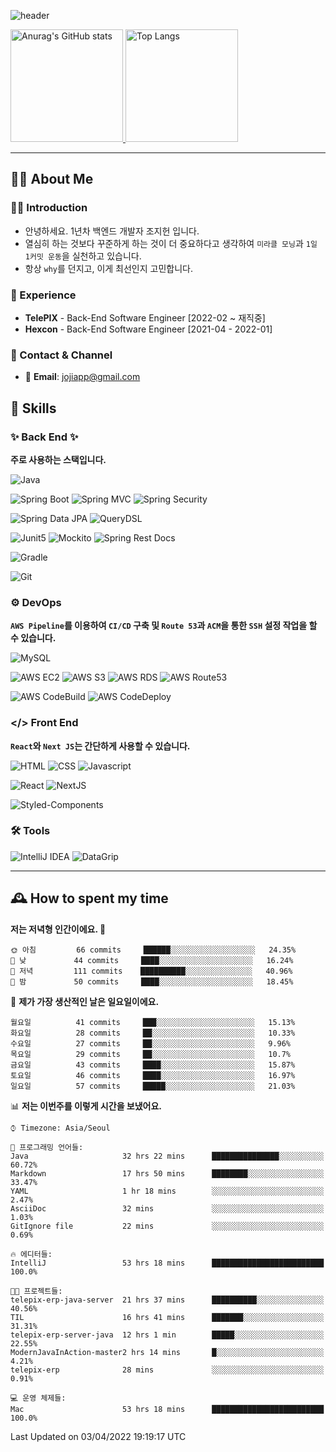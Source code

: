 ![header](https://capsule-render.vercel.app/api?type=transparent&fontColor=6b32af&height=200&text=Java%20Back-End%20Developer&fontSize=60)

<!-- 
[![Anurag's GitHub stats](https://github-readme-stats.vercel.app/api?username=jojiapp&show_icons=true&theme=midnight-purple&locale=kr)](https://github.com/jojiapp/TIL)
 -->
 
<a href="https://github.com/jojiapp/TIL">
  <img height="180px" src="https://github-readme-stats.vercel.app/api?username=jojiapp&show_icons=true&theme=midnight-purple&locale=kr" alt="Anurag's GitHub stats"/>
</a>

<a href="https://github.com/jojiapp/TIL">
  <img height="180px" src="https://github-readme-stats.vercel.app/api/top-langs/?username=jojiapp&theme=midnight-purple&layout=compact&locale=kr" alt="Top Langs"/>
</a>

<!-- 
<a href="https://solved.ac/jojiapp97">
  <img height="180px" src="http://mazassumnida.wtf/api/v2/generate_badge?boj=jojiapp97" alt="Solved.ac프로필"/>
</a>
 -->
---

## 💁‍♂️ About Me

### 🙇‍♂️ Introduction

- 안녕하세요. 1년차 백엔드 개발자 조지헌 입니다.
- 열심히 하는 것보다 꾸준하게 하는 것이 더 중요하다고 생각하여 `미라클 모닝`과 `1일 1커밋 운동`을 실천하고 있습니다.
- 항상 `why`를 던지고, 이게 최선인지 고민합니다.

### 💼 Experience

- **TelePIX** - Back-End Software Engineer [2022-02 ~ 재직중]
- **Hexcon** - Back-End Software Engineer [2021-04 - 2022-01]

### 🤝 Contact & Channel

- 📧 **Email**: jojiapp@gmail.com

## 🔨 Skills

### ✨ Back End ✨

**주로 사용하는 스택입니다.**

![Java](https://img.shields.io/badge/-Java-007396?logo=java&logoColor=white)

![Spring Boot](https://img.shields.io/badge/-Spring%20Boot-6DB33F?logo=spring%20boot&logoColor=white)
![Spring MVC](https://img.shields.io/badge/-Spring%20MVC-6DB33F)
![Spring Security](https://img.shields.io/badge/-Spring%20Security-6DB33F?logo=spring%20security&logoColor=white)

![Spring Data JPA](https://img.shields.io/badge/-Spring%20Data%20JPA-6DB33F?)
![QueryDSL](https://img.shields.io/badge/-QueryDSL-3E4348)

![Junit5](https://img.shields.io/badge/-Junit5-25A162?logo=junit5&logoColor=white)
![Mockito](https://img.shields.io/badge/-Mockito-25A162?)
![Spring Rest Docs](https://img.shields.io/badge/-Spring%20Rest%20Docs-6DB33F)

![Gradle](https://img.shields.io/badge/-Gradle-02303A?logo=gradle&logoColor=white)

![Git](https://img.shields.io/badge/-Git-F05032?logo=git&logoColor=white)

### ⚙️ DevOps

**`AWS Pipeline`를 이용하여 `CI/CD` 구축 및 `Route 53`과 `ACM`을 통한 `SSH` 설정 작업을 할 수 있습니다.**

![MySQL](https://img.shields.io/badge/-MySQL-4479A1?logo=mysql&logoColor=white)

![AWS EC2](https://img.shields.io/badge/-AWS%20EC2-FF9900)
![AWS S3](https://img.shields.io/badge/-AWS%20S3-569A31?logo=Amazon%20S3&logoColor=white)
![AWS RDS](https://img.shields.io/badge/-AWS%20RDS-4053D6)
![AWS Route53](https://img.shields.io/badge/-AWS%20Route53-FF9900)

![AWS CodeBuild](https://img.shields.io/badge/-AWS%20CoddBuild-6DB33F)
![AWS CodeDeploy](https://img.shields.io/badge/-AWS%20CoddDeploy-6DB33F?&)

### </> Front End

**`React`와 `Next JS`는 간단하게 사용할 수 있습니다.**

![HTML](https://img.shields.io/badge/-HTML-E34F26?logo=html5&logoColor=white)
![CSS](https://img.shields.io/badge/-CSS-1572B6?logo=css3&logoColor=white)
![Javascript](https://img.shields.io/badge/-Javascript-F7DF1E?logo=javascript&logoColor=white)

![React](https://img.shields.io/badge/-React-61DAFB?logo=react&logoColor=white)
![NextJS](https://img.shields.io/badge/-NextJS-000000?logo=next.js&logoColor=white)

![Styled-Components](https://img.shields.io/badge/Styled%20Components-DB7093?logo=styledComponents&logoColor=white)

### 🛠 Tools

![IntelliJ IDEA](https://img.shields.io/badge/-IntelliJ%20IDEA-FF0000?logo=intellij%20idea&logoColor=white)
![DataGrip](https://img.shields.io/badge/-DataGrip-512BD4?logo=datagrip&logoColor=white)

---

## 🕰 How to spent my time
<!--START_SECTION:waka-->
**저는 저녁형 인간이에요. 🦉** 

```text
🌞 아침         66 commits     ██████░░░░░░░░░░░░░░░░░░░   24.35% 
🌆 낮　         44 commits     ████░░░░░░░░░░░░░░░░░░░░░   16.24% 
🌃 저녁         111 commits    ██████████░░░░░░░░░░░░░░░   40.96% 
🌙 밤　         50 commits     ████░░░░░░░░░░░░░░░░░░░░░   18.45%

```
📅 **제가 가장 생산적인 날은 일요일이에요.** 

```text
월요일          41 commits     ███░░░░░░░░░░░░░░░░░░░░░░   15.13% 
화요일          28 commits     ██░░░░░░░░░░░░░░░░░░░░░░░   10.33% 
수요일          27 commits     ██░░░░░░░░░░░░░░░░░░░░░░░   9.96% 
목요일          29 commits     ██░░░░░░░░░░░░░░░░░░░░░░░   10.7% 
금요일          43 commits     ████░░░░░░░░░░░░░░░░░░░░░   15.87% 
토요일          46 commits     ████░░░░░░░░░░░░░░░░░░░░░   16.97% 
일요일          57 commits     █████░░░░░░░░░░░░░░░░░░░░   21.03%

```


📊 **저는 이번주를 이렇게 시간을 보냈어요.** 

```text
⌚︎ Timezone: Asia/Seoul

💬 프로그래밍 언어들: 
Java                     32 hrs 22 mins      ███████████████░░░░░░░░░░   60.72% 
Markdown                 17 hrs 50 mins      ████████░░░░░░░░░░░░░░░░░   33.47% 
YAML                     1 hr 18 mins        ░░░░░░░░░░░░░░░░░░░░░░░░░   2.47% 
AsciiDoc                 32 mins             ░░░░░░░░░░░░░░░░░░░░░░░░░   1.03% 
GitIgnore file           22 mins             ░░░░░░░░░░░░░░░░░░░░░░░░░   0.69%

🔥 에디터들: 
IntelliJ                 53 hrs 18 mins      █████████████████████████   100.0%

🐱‍💻 프로젝트들: 
telepix-erp-java-server  21 hrs 37 mins      ██████████░░░░░░░░░░░░░░░   40.56% 
TIL                      16 hrs 41 mins      ███████░░░░░░░░░░░░░░░░░░   31.31% 
telepix-erp-server-java  12 hrs 1 min        █████░░░░░░░░░░░░░░░░░░░░   22.55% 
ModernJavaInAction-master2 hrs 14 mins       █░░░░░░░░░░░░░░░░░░░░░░░░   4.21% 
telepix-erp              28 mins             ░░░░░░░░░░░░░░░░░░░░░░░░░   0.91%

💻 운영 체제들: 
Mac                      53 hrs 18 mins      █████████████████████████   100.0%

```


 Last Updated on 03/04/2022 19:19:17 UTC
<!--END_SECTION:waka-->
